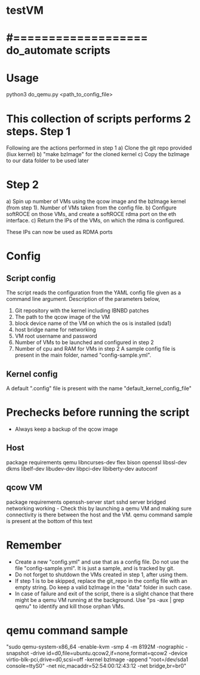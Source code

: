 # testVM
#===================
do_automate scripts
===================

Usage
=====
python3 do_qemu.py <path_to_config_file>


This collection of scripts performs 2 steps.
Step 1
======
Following are the actions performed in step 1
a) Clone the git repo provided (liux kernel)
b) "make bzImage" for the cloned kernel
c) Copy the bzImage to our data folder to be used later

Step 2
======
a) Spin up number of VMs using the qcow image and the bzImage kernel (from step 1). Number of VMs taken from the config file.
b) Configure softROCE on those VMs, and create a softROCE rdma port on the eth interface.
c) Return the IPs of the VMs, on which the rdma is configured.

These IPs can now be used as RDMA ports


Config
======

Script config
-------------
The script reads the configuration from the YAML config file given as a command line argument.
Description of the parameters below,
1. Git repository with the kernel including IBNBD patches
2. The path to the qcow image of the VM
3. block device name of the VM on which the os is installed (sda1)
4. host bridge name for networking
5. VM root username and password
6. Number of VMs to be launched and configured in step 2
7. Number of cpu and RAM for VMs in step 2
A sample config file is present in the main folder, named "config-sample.yml".

Kernel config
-------------
A default ".config" file is present with the name "default_kernel_config_file"

Prechecks before running the script
===================================
* Always keep a backup of the qcow image

Host
----
package requirements
	qemu libncurses-dev flex bison openssl libssl-dev dkms libelf-dev libudev-dev libpci-dev libiberty-dev autoconf

qcow VM
-------
package requirements
	openssh-server
start sshd server
bridged networking working - Check this by launching a qemu VM and making sure connectivity is there between the host and the VM. qemu command sample is present at the bottom of this text

Remember
========
* Create a new "config.yml" and use that as a config file. Do not use the file "config-sample.yml". It is just a sample, and is tracked by git.
* Do not forget to shutdown the VMs created in step 1, after using them.
* If step 1 is to be skipped, replace the git_repo in the config file with an empty string. Do keep a valid bzImage in the "data" folder in such case.
* In case of failure and exit of the script, there is a slight chance that there might be a qemu VM running at the background. Use "ps -aux | grep qemu" to identify and kill those orphan VMs.

qemu command sample
===================
"sudo qemu-system-x86_64 -enable-kvm -smp 4 -m 8192M -nographic -snapshot -drive id=d0,file=ubuntu.qcow2,if=none,format=qcow2 -device virtio-blk-pci,drive=d0,scsi=off -kernel bzImage -append "root=/dev/sda1 console=ttyS0" -net nic,macaddr=52:54:00:12:43:12 -net bridge,br=br0"
